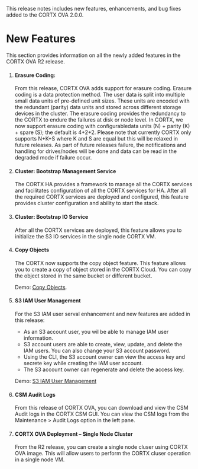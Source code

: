 This release notes includes new features, enhancements, and bug fixes added to the CORTX OVA 2.0.0.


# New Features

This section provides information on all the newly added features in the CORTX OVA R2 release.

1. #### **Erasure Coding:** 
  
    From this release, CORTX OVA adds support for erasure coding. Erasure coding is a data protection method. The user data is  split into multiple small data units of pre-defined unit sizes. These units are encoded with the redundant (parity) data units and stored across different storage devices in the cluster. The erasure coding provides the redundancy to the CORTX to endure the failures at disk or node level. In CORTX, we now support erasure coding with configurabledata units (N) + parity (K) + spare (S); the default is 4+2+2.  Please note that currently CORTX only supports N+K+S where K and S are equal but this will be relaxed in future releases. As part of future releases failure, the notifications and handling for drives/nodes will be done and data can be read in the degraded mode if failure occur.
    
2. #### **Cluster: Bootstrap Management Service** 
  
    The CORTX HA provides a framework to manage all the CORTX services and facilitates configuration of all the CORTX services for HA.  After all the required CORTX services are deployed and configured, this feature provides cluster configuration and ability to start the stack. 
  
3. #### **Cluster: Bootstrap IO Service** 
  
    After all the CORTX services are deployed, this feature allows you to initialize the S3 IO services in the single node CORTX VM.
  
4. #### **Copy Objects** 
  
    The CORTX now supports the copy object feature. This feature allows you to create a copy of object stored in the CORTX Cloud. You can copy the object stored in the same bucket or different bucket. 
    
    Demo: [Copy Objects](https://www.youtube.com/watch?v=eoAAY6gU8lI&list=PLOLUar3XSz2P_4MxY4z0ut9-dMGDnpFPp&index=3).

5. #### **S3 IAM User Management** 
  
    For the S3 IAM user serval enhancement and new features are added in this release:
      -	As an S3 account user, you wil be able to manage IAM user information.
      -	S3 account users are able to create, view, update, and delete the IAM users. You can also change your S3 account password.
      -	Using the CLI, the S3 account owner can view the access key and secrete key while creating the IAM user account.
      -	The S3 account owner can regenerate and delete the access key.
    
    Demo: [S3 IAM User Management](https://www.youtube.com/watch?v=7Tyyj6jDi4c&list=PLOLUar3XSz2P_4MxY4z0ut9-dMGDnpFPp&index=5)

6. #### **CSM Audit Logs** 
  
    From this release of CORTX OVA, you can download and view the CSM Audit logs in the CORTX CSM GUI. You can view the CSM logs from the Maintenance > Audit Logs option in the left pane. 
  
7. #### **CORTX OVA Deployment – Single Node Cluster** 
  
    From the R2 release, you can create a single node cluser using CORTX OVA image. This will allow users to perform the CORTX cluser operation in a single node VM.
